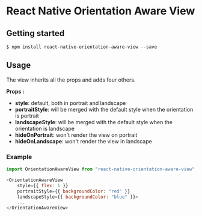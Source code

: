 
# React Native Orientation Aware View

## Getting started

`$ npm install react-native-orientation-aware-view --save`

## Usage

The view inherits all the props and adds four others.

**Props :**
- **style**: default, both in portrait and landscape
- **portraitStyle**: will be merged with the default style when the orientation is portrait
- **landscapeStyle**: will be merged with the default style when the orientation is landscape
- **hideOnPortrait**: won't render the view on portrait
- **hideOnLandscape**: won't render the view in landscape

### Example
```javascript
import OrientationAwareView from "react-native-orientation-aware-view";

<OrientationAwareView
    style={{ flex: 1 }}
    portraitStyle={{ backgroundColor: "red" }}
    landscapeStyle={{ backgroundColor: "blue" }}>
    ...
</OrientationAwareView>
```
  